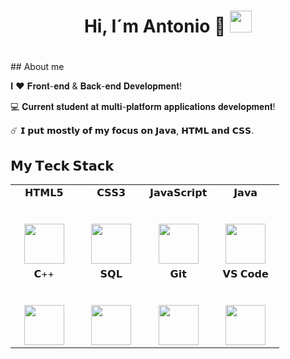 <h1 align="center"> Hi, I´m Antonio 👋 <img src="https://media.giphy.com/media/hvRJCLFzcasrR4ia7z/giphy.gif" width="35"></h1>
<p align="center">
<h1 align="center"></h1

<h2 align="left"> ## About me </h2>

𝐈 ❤️ 𝐅𝐫𝐨𝐧𝐭-𝐞𝐧𝐝 & 𝐁𝐚𝐜𝐤-𝐞𝐧𝐝  𝐃𝐞𝐯𝐞𝐥𝐨𝐩𝐦𝐞𝐧𝐭!

💻 𝐂𝐮𝐫𝐫𝐞𝐧𝐭 𝐬𝐭𝐮𝐝𝐞𝐧𝐭 𝐚𝐭 𝐦𝐮𝐥𝐭𝐢-𝐩𝐥𝐚𝐭𝐟𝐨𝐫𝐦 𝐚𝐩𝐩𝐥𝐢𝐜𝐚𝐭𝐢𝐨𝐧𝐬 𝐝𝐞𝐯𝐞𝐥𝐨𝐩𝐦𝐞𝐧𝐭!

☄️ 𝗜 𝗽𝘂𝘁 𝗺𝗼𝘀𝘁𝗹𝘆 𝗼𝗳 𝗺𝘆 𝗳𝗼𝗰𝘂𝘀 𝗼𝗻 𝗝𝗮𝘃𝗮, 𝗛𝗧𝗠𝗟 𝗮𝗻𝗱 𝗖𝗦𝗦.


## 𝗠𝘆 𝗧𝗲𝗰𝗸 𝗦𝘁𝗮𝗰𝗸

<table>
  <tbody>
    <tr valign="top">
      <td width="25%" align="center">
        <span>𝗛𝗧𝗠𝗟𝟱</span><br><br><br>
        <img height="64px" src="https://cdn.svgporn.com/logos/html-5.svg">
      </td>
      <td width="25%" align="center">
        <span>𝗖𝗦𝗦𝟯</span><br><br><br>
        <img height="64px" src="https://cdn.svgporn.com/logos/css-3.svg">
      </td>
      <td width="25%" align="center">
        <span>𝗝𝗮𝘃𝗮𝗦𝗰𝗿𝗶𝗽𝘁</span><br><br><br>
        <img height="64px" src="https://cdn.svgporn.com/logos/javascript.svg">
      </td>
      <td width="25%" align="center">
        <span>𝗝𝗮𝘃𝗮</span><br><br><br>
        <img height="64px" src="https://cdn.svgporn.com/logos/java.svg">
      </td>
    </tr>
    <tr valign="top">
      <td width="25%" align="center">
        <span>𝗖++</span><br><br><br>
        <img height="64px" src="https://user-images.githubusercontent.com/59575502/127426757-5335f7bc-c63a-4e58-9e96-f43982df842d.png">
      </td>
      <td width="25%" align="center">
        <span>𝗦𝗤𝗟</span><br><br><br>
        <img height="64px" src="https://cdn.svgporn.com/logos/sql-icon.svg">
      </td>
       <td width="25%" align="center">
        <span>𝗚𝗶𝘁</span><br><br><br>
        <img height="64px" src="https://cdn.svgporn.com/logos/git-icon.svg">
      </td>
      <td width="25%" align="center">
        <span>𝗩𝗦 𝗖𝗼𝗱𝗲</span><br><br><br>
        <img height="64px" src="https://cdn.svgporn.com/logos/visual-studio-code.svg">
      </td>
    </tr>
 </tbody>
</table>





